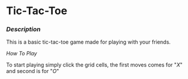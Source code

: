 # Tic-Tac-Toe  

### *Description*  
This is a basic tic-tac-toe game made for playing with your friends.

*How To Play*  

To start playing simply click the grid cells, the first moves comes for "*X*" and second is for "*O*" 
